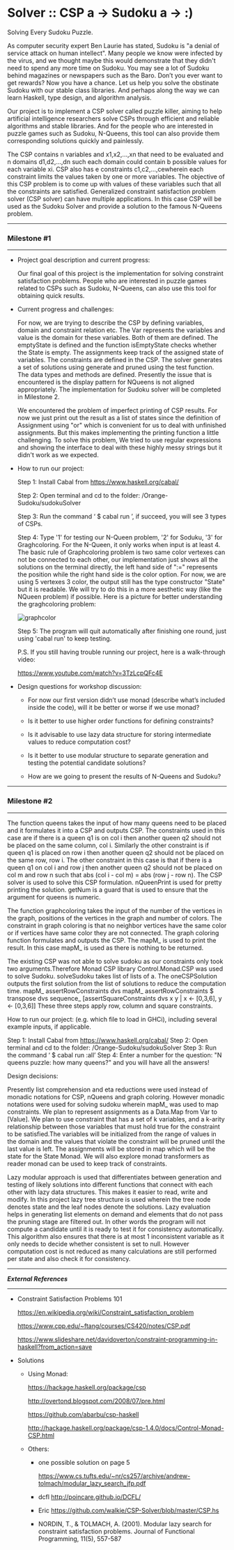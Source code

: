 # Solver :: CSP a -> Sudoku a -> :) 

Solving Every Sudoku Puzzle. 

As computer security expert Ben Laurie has stated, Sudoku is "a denial of service attack on human intellect". Many people we know were infected by the virus, and we thought maybe this would demonstrate that they didn't need to spend any more time on Sudoku. You may see a lot of Sudoku behind magazines or newspapers such as the Baro. Don’t you ever want to get rewards? Now you have a chance. Let us help you solve the obstinate Sudoku with our stable class libraries. And perhaps along the way we can learn Haskell, type design, and algorithm analysis.


Our project is to implement a CSP solver called puzzle killer, aiming to help artificial intelligence researchers solve CSPs through efficient and reliable algorithms and stable libraries. And for the people who are interested in puzzle games such as Sudoku, N-Queens, this tool can also provide them corresponding solutions quickly and painlessly.


The CSP contains n variables and x1,x2,...,xn that need to be evaluated and n domains d1,d2,...,dn such each domain could contain b possible values for each variable xi. CSP also has e constraints c1,c2,...,cewherein each constraint limits the values taken by one or more variables. The objective of this CSP problem is to come up with values of these variables such that all the constraints are satisfied. Generalized constraint satisfaction problem solver (CSP solver) can have multiple applications. In this case CSP will be used as the Sudoku Solver and provide a solution to the famous N-Queens problem.

***********************
### Milestone #1
***********************

- Project goal description and current progress:

  Our final goal of this project is the implementation for solving constraint satisfaction problems. People who are interested in puzzle games related to CSPs such as Sudoku, N-Queens, can also use this tool for obtaining quick results.
 
- Current progress and challenges:

  For now, we are trying to describe the CSP by defining variables, domain and constraint relation etc. The Var represents the variables and value is the domain for these variables. Both of them are defined. The emptyState is defined and the function isEmptyState checks whether the State is empty. The assignments keep track of the assigned state of variables. The constraints are defined in the CSP. The solver generates a set of solutions using generate and pruned using the test function. The data types and methods are defined. Presently the issue that is encountered is the display pattern for NQueens is not aligned appropriately. The implementation for Sudoku solver will be completed in Milestone 2. 
  
  We encountered the problem of imperfect printing of CSP results. For now we just print out the result as a list of states since the definition of Assignment using "or" which is convenient for us to deal with unfinished assignments. But this makes implementing the printing function a little challenging. To solve this  problem, We tried to use regular expressions and showing the interface to deal with these highly messy strings but it didn't work as we expected.


- How to run our project:

  Step 1: Install Cabal from https://www.haskell.org/cabal/

  Step 2: Open terminal and cd to the folder: /Orange-Sudoku/sudokuSolver

  Step 3: Run the command ‘ $ cabal run ’, if succeed, you will see 3 types of CSPs. 

  Step 4: Type '1' for testing our N-Queen problem, '2' for Soduku, '3' for Graghcoloring. For the N-Queen, it only works when input is at least 4. The basic rule of Graphcoloring problem is two same color vertexes can not be connected to each other, our implementation just shows all the solutions on the terminal directly, the left hand side of ":=" represents the position while the right hand side is the color option. For now, we are using 5 vertexes 3 color, the output still has the type constructor "State" but it is readable. We will try to do this in a more aesthetic way (like the NQueen problem) if possible.
  Here is a picture for better understanding the graghcoloring problem:
 
  ![graphcolor](https://user-images.githubusercontent.com/56494388/119771665-e73cc200-be72-11eb-9973-c7d8c9294e6e.png)

  Step 5: The program will quit automatically after finishing one round, just using 'cabal run' to keep testing.
  
  
  P.S. If you still having trouble running our project, here is a walk-through video:
  
  https://www.youtube.com/watch?v=3TzLcpQFc4E
  
  

- Design questions for workshop discussion:

  - For now our first version didn’t use monad (describe what’s included inside the code), will it be better or worse if we use monad?

  - Is it better to use higher order functions for defining constraints?

  - Is it advisable to use lazy data structure for storing intermediate values to reduce computation cost?

  - Is it better to use modular structure to separate generation and testing the potential candidate solutions? 
 
  - How are we going to present the results of N-Queens and Sudoku?


***********************
### Milestone #2
***********************

The function queens takes the input of how many queens need to be placed and it formulates it into a CSP and outputs CSP. The constraints used in this case are if there is a queen q1 is on col i then another queen q2 should not be placed on the same column, col i. Similarly the other constraint is if queen q1 is placed on row i then another queen q2 should not be placed on the same row, row i. The other constraint in this case is that if there is a queen q1 on col i and row j then another queen q2 should not be placed on col m and row n such that abs (col i - col m) = abs (row j - row n). The CSP solver is used to solve this CSP formulation. nQueenPrint is used for pretty printing the solution. getNum is a guard that is used to ensure that the argument for queens is numeric.

The function graphcoloring takes the input of the number of the vertices in the graph, positions of the vertices in the graph and number of colors. The constraint in graph coloring is that no neighbor vertices have the same color or if vertices have same color they are not connected. The graph coloring function formulates and outputs the CSP. The mapM_ is used to print the result. In this case mapM_ is used as there is nothing to be returned. 
 
The existing CSP was not able to solve sudoku as our constraints only took two arguments.Therefore Monad CSP library Control.Monad.CSP was used to solve Sudoku. solveSudoku takes list of lists of a. The oneCSPSolution outputs the first solution from the list of solutions to reduce the computation time. 
mapM_ assertRowConstraints dvs
mapM_ assertRowConstraints $ transpose dvs
sequence_ [assertSquareConstraints dvs x y | x <- [0,3,6], y <- [0,3,6]]
These three steps apply row, column and square constraints. 

How to run our project:
 (e.g. which file to load in GHCi), including several example inputs, if applicable.

Step 1: Install Cabal from https://www.haskell.org/cabal/
Step 2: Open terminal and cd to the folder: /Orange-Sudoku/sudokuSolver
Step 3: Run the command ‘ $ cabal run :all’
Step 4: Enter a number for the question: "N queens puzzle: how many queens?" and you will have all the answers!

Design decisions:


Presently list comprehension and eta reductions were used instead of monadic notations for CSP, nQueens and graph coloring. However monadic notations were used for solving sudoku wherein mapM_ was used to map constraints. We plan to represent assignments as a Data.Map from Var to [Value]. We plan to use constraint that has a set of k variables, and a k-arity relationship between those variables that must hold true for the constraint to be satisfied.The variables will be initialized from the range of values in the domain and the values that violate the constraint will be pruned until the last value is left. The assignments will be stored in map which will be the state for the State Monad. We will also explore monad transformers as reader monad can be used to keep track of constraints. 

Lazy modular approach is used that differentiates between generation and testing of likely solutions into different functions that connect with each other with lazy data structures. This makes it easier to read, write and modify. In this project lazy tree structure is used wherein the tree node denotes state and the leaf nodes denote the solutions. Lazy evaluation helps in generating list elements on demand and elements that do not pass the pruning stage are filtered out. In other words the program will not compute a candidate until it is ready to test it for consistency automatically. This algorithm also ensures that there is at most 1 inconsistent variable as it only needs to decide whether consistent is set to null. However computation cost is not reduced as many calculations are still performed per state and also check it for consistency.


















*************************
***External References***
*************************

- Constraint Satisfaction Problems 101

  https://en.wikipedia.org/wiki/Constraint_satisfaction_problem
  
  https://www.cpp.edu/~ftang/courses/CS420/notes/CSP.pdf
  
  https://www.slideshare.net/davidoverton/constraint-programming-in-haskell?from_action=save

- Solutions
    - Using Monad:
    
      https://hackage.haskell.org/package/csp
      
      http://overtond.blogspot.com/2008/07/pre.html
      
      https://github.com/abarbu/csp-haskell
      
      http://hackage.haskell.org/package/csp-1.4.0/docs/Control-Monad-CSP.html
      
    - Others:
    
      - one possible solution on page 5
      
        https://www.cs.tufts.edu/~nr/cs257/archive/andrew-tolmach/modular_lazy_search_jfp.pdf
        
      - dcfl
        http://poincare.github.io/DCFL/
        
      - Eric
        https://github.com/walkie/CSP-Solver/blob/master/CSP.hs
        
      - NORDIN, T., & TOLMACH, A. (2001). Modular lazy search for constraint satisfaction problems. Journal of Functional Programming, 11(5), 557-587











